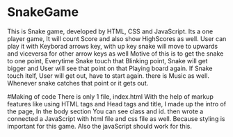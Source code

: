 # SnakeGame
This is Snake game, developed by HTML, CSS and JavaScript. 
Its a one player game, It will count Score and also show HighScores as well. User can play it with Keyborad arrows key, with up key
snake will move to upwards and viceversa for other arrow keys as well
Motive of this is to get the snake to one point, Everytime Snake touch that Blinking point, Snake will get bigger and User will see that point on that Playing board again. 
If Snake touch itelf, User will get out, have to start again.
there is Music as well. Whenever snake catches that point or it gets out. 

#Making of code
There is only 1 file, index.html
With the help of markup features like using HTML tags and Head tags and title, I made up the intro of the page, In the body section You can see class and id. 
then wrote a connected a JavaScript with html file and css file as well. Because styling is important for this game. 
Also the javaScript should work for this. 
